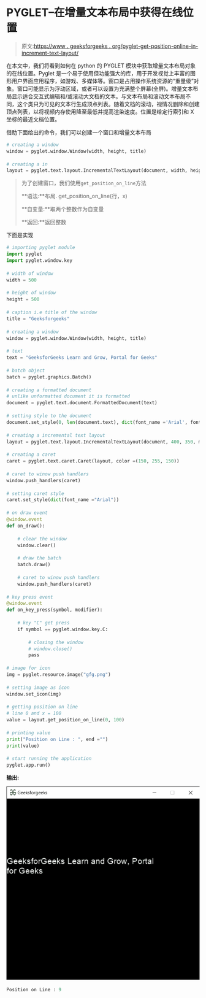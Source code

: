 # PYGLET–在增量文本布局中获得在线位置

> 原文:[https://www . geeksforgeeks . org/pyglet-get-position-online-in-increment-text-layout/](https://www.geeksforgeeks.org/pyglet-getting-position-on-line-in-incremental-text-layout/)

在本文中，我们将看到如何在 python 的 PYGLET 模块中获取增量文本布局对象的在线位置。Pyglet 是一个易于使用但功能强大的库，用于开发视觉上丰富的图形用户界面应用程序，如游戏、多媒体等。窗口是占用操作系统资源的“重量级”对象。窗口可能显示为浮动区域，或者可以设置为充满整个屏幕(全屏)。增量文本布局显示适合交互式编辑和/或滚动大文档的文本。与文本布局和滚动文本布局不同，这个类只为可见的文本行生成顶点列表。随着文档的滚动，视情况删除和创建顶点列表，以将视频内存使用降至最低并提高渲染速度。位置是给定行索引和 X 坐标的最近文档位置。

借助下面给出的命令，我们可以创建一个窗口和增量文本布局

```py
# creating a window
window = pyglet.window.Window(width, height, title)

# creating a in
layout = pyglet.text.layout.IncrementalTextLayout(document, width, height)

```

> 为了创建窗口，我们使用`get_position_on_line`方法
> 
> **语法:**布局. get_position_on_line(行，x)
> 
> **自变量:**取两个整数作为自变量
> 
> **返回:**返回整数

下面是实现

```py
# importing pyglet module
import pyglet
import pyglet.window.key

# width of window
width = 500

# height of window
height = 500

# caption i.e title of the window
title = "Geeksforgeeks"

# creating a window
window = pyglet.window.Window(width, height, title)

# text 
text = "GeeksforGeeks Learn and Grow, Portal for Geeks"

# batch object
batch = pyglet.graphics.Batch()

# creating a formatted document
# unlike unformatted document it is formatted
document = pyglet.text.document.FormattedDocument(text)

# setting style to the document
document.set_style(0, len(document.text), dict(font_name ='Arial', font_size = 16, color =(255, 255, 255, 255)))

# creating a incremental text layout
layout = pyglet.text.layout.IncrementalTextLayout(document, 400, 350, multiline = True, batch = batch)

# creating a caret
caret = pyglet.text.caret.Caret(layout, color =(150, 255, 150))

# caret to winow push handlers
window.push_handlers(caret)

# setting caret style
caret.set_style(dict(font_name ="Arial"))

# on draw event
@window.event
def on_draw():

    # clear the window
    window.clear()

    # draw the batch
    batch.draw()

    # caret to winow push handlers
    window.push_handlers(caret)

# key press event    
@window.event
def on_key_press(symbol, modifier):

    # key "C" get press
    if symbol == pyglet.window.key.C:

        # closing the window
        # window.close()
        pass

# image for icon
img = pyglet.resource.image("gfg.png")

# setting image as icon
window.set_icon(img)

# getting position on line
# line 0 and x = 100
value = layout.get_position_on_line(0, 100)

# printing value
print("Position on Line : ", end ="")
print(value)

# start running the application
pyglet.app.run()
```

**输出:**

![](img/be848e30a7a03cae4b6791207f4b941f.png)

```py
Position on Line : 9

```